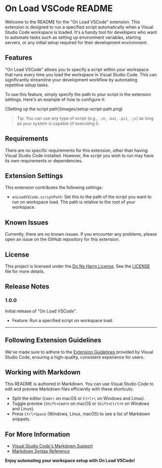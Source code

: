 # On Load VSCode README

Welcome to the README for the "On Load VSCode" extension. This extension is designed to run a specified script automatically when a Visual Studio Code workspace is loaded. It's a handy tool for developers who want to automate tasks such as setting up environment variables, starting servers, or any initial setup required for their development environment.

## Features

"On Load VSCode" allows you to specify a script within your workspace that runs every time you load the workspace in Visual Studio Code. This can significantly streamline your development workflow by automating repetitive setup tasks.

To use this feature, simply specify the path to your script in the extension settings. Here's an example of how to configure it:

\!\[Setting up the script path\]\(images/setup-script-path.png\)

> Tip: You can use any type of script (e.g., `.sh`, `.bat`, `.ps1`, `.js`) as long as your system is capable of executing it.

## Requirements

There are no specific requirements for this extension, other than having Visual Studio Code installed. However, the script you wish to run may have its own requirements or dependencies.

## Extension Settings

This extension contributes the following settings:

* `onLoadVSCode.scriptPath`: Set this to the path of the script you want to run on workspace load. The path is relative to the root of your workspace.

## Known Issues

Currently, there are no known issues. If you encounter any problems, please open an issue on the GitHub repository for this extension.

## License

This project is licensed under the [Do No Harm License](https://github.com/raisely/NoHarm). See the [LICENSE](LICENSE) file for more details.

## Release Notes

### 1.0.0

Initial release of "On Load VSCode".

- Feature: Run a specified script on workspace load.

---

## Following Extension Guidelines

We've made sure to adhere to the [Extension Guidelines](https://code.visualstudio.com/api/references/extension-guidelines) provided by Visual Studio Code, ensuring a high-quality, consistent experience for users.

## Working with Markdown

This README is authored in Markdown. You can use Visual Studio Code to edit and preview Markdown files efficiently with these shortcuts:

* Split the editor (`Cmd+\` on macOS or `Ctrl+\` on Windows and Linux).
* Toggle preview (`Shift+Cmd+V` on macOS or `Shift+Ctrl+V` on Windows and Linux).
* Press `Ctrl+Space` (Windows, Linux, macOS) to see a list of Markdown snippets.

## For More Information

* [Visual Studio Code's Markdown Support](http://code.visualstudio.com/docs/languages/markdown)
* [Markdown Syntax Reference](https://help.github.com/articles/markdown-basics/)

**Enjoy automating your workspace setup with On Load VSCode!**